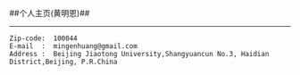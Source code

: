 ##个人主页(黄明恩)##

-------------------------------------

    Zip-code:  100044
    E-mail  :  mingenhuang@gmail.com
    Address :  Beijing Jiaotong University,Shangyuancun No.3, Haidian District,Beijing, P.R.China

